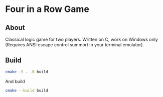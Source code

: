 # Four in a Row Game 

## About

Classical logic game for two players. Written on C, work on Windows only 
(Requires ANSI escape control summort in your terminal emulator). 

## Build

```sh
cmake -S . -B build
```

And build

```sh
cmake --build build
```

